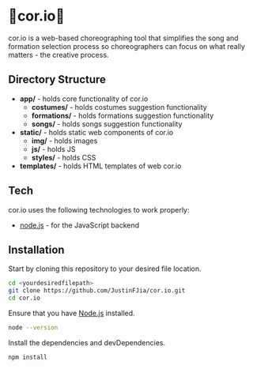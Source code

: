 # 💃cor&#46;io💃

cor&#46;io is a web-based choreographing tool that simplifies the song and formation selection process so choreographers can focus on what really matters - the creative process.

## Directory Structure
- **app/** - holds core functionality of cor&#46;io
  - **costumes/** - holds costumes suggestion functionality
  - **formations/** - holds formations suggestion functionality
  - **songs/** - holds songs suggestion functionality
- **static/** - holds static web components of cor&#46;io
  - **img/** - holds images
  - **js/** - holds JS
  - **styles/** - holds CSS
- **templates/** - holds HTML templates of web cor&#46;io

## Tech

cor&#46;io uses the following technologies to work properly:

- [node.js](https://nodejs.org/en) - for the JavaScript backend

## Installation

Start by cloning this repository to your desired file location.

```sh
cd <yourdesiredfilepath>
git clone https://github.com/JustinFJia/cor.io.git
cd cor.io
```

Ensure that you have [Node.js](https://nodejs.org/en) installed.

```sh
node --version
```

Install the dependencies and devDependencies.

```sh
npm install
```
